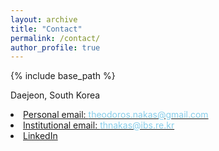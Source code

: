 ```yaml
---
layout: archive
title: "Contact"
permalink: /contact/
author_profile: true
---
```


{% include base_path %}

Daejeon, South Korea<br>

<li><a href="mailto:{{ theodoros.nakas@gmail.com }}"><i class="fa fa-fw fa-envelope-square" aria-hidden="true"></i> Personal email: <span style="color: skyblue">theodoros.nakas@gmail.com</span> </a></li>

<li><a href="mailto:{{ thnakas@ibs.re.kr }}"><i class="fa fa-fw fa-envelope-square" aria-hidden="true"></i> Institutional email: <span style="color: skyblue">thnakas@ibs.re.kr </span></a></li>

<li><a href="https://www.linkedin.com/in/{{ author.linkedin }}"><i class="fa fa-fw fa-linkedin-square" aria-hidden="true"></i> LinkedIn</a></li>
